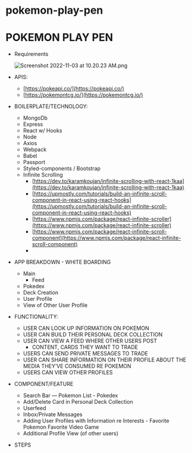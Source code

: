 # pokemon-play-pen
# POKEMON PLAY PEN

- Requirements

    ![Screenshot 2022-11-03 at 10.20.23 AM.png](https://s3-us-west-2.amazonaws.com/secure.notion-static.com/26a4c01f-402a-477a-afbf-68b32092e0bc/Screenshot_2022-11-03_at_10.20.23_AM.png)

- APIS:
    - [https://pokeapi.co/](https://pokeapi.co/)
    - [https://pokemontcg.io/](https://pokemontcg.io/)
- BOILERPLATE/TECHNOLOGY:
    - MongoDb
    - Express
    - React w/ Hooks
    - Node
    - Axios
    - Webpack
    - Babel
    - Passport
    - Styled-components / Bootstrap
    - Infinite Scrolling
        - [https://dev.to/karamkoujan/infinite-scrolling-with-react-1kaa](https://dev.to/karamkoujan/infinite-scrolling-with-react-1kaa)
        - [https://upmostly.com/tutorials/build-an-infinite-scroll-component-in-react-using-react-hooks](https://upmostly.com/tutorials/build-an-infinite-scroll-component-in-react-using-react-hooks)
        - [https://www.npmjs.com/package/react-infinite-scroller](https://www.npmjs.com/package/react-infinite-scroller)
        - [https://www.npmjs.com/package/react-infinite-scroll-component](https://www.npmjs.com/package/react-infinite-scroll-component)
        -
- APP BREAKDOWN - WHITE BOARDING
    - Main
        - Feed
    - Pokedex
    - Deck Creation
    - User Profile
    - View of Other User Profile
- FUNCTIONALITY:
    - USER CAN LOOK UP INFORMATION ON POKEMON
    - USER CAN BUILD THEIR PERSONAL DECK COLLECTION
    - USER CAN VIEW A FEED WHERE OTHER USERS POST
        - CONTENT, CARDS THEY WANT TO TRADE
    - USERS CAN SEND PRIVATE MESSAGES TO TRADE
    - USER CAN SHARE INFORMATION ON THEIR PROFILE ABOUT THE MEDIA THEY’VE CONSUMED RE POKEMON
    - USERS CAN VIEW OTHER PROFILES
- COMPONENT/FEATURE
    - Search Bar — Pokemon List - Pokedex
    - Add/Delete Card in Personal Deck Collection
    - Userfeed
    - Inbox/Private Messages
    - Adding User Profiles with Information re Interests - Favorite Pokemon Favorite Video Game
    - Additional Profile View (of other users)
- STEPS
